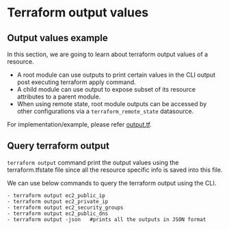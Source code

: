 # Terraform output values

## Output values example

In this section, we are going to learn about terraform output values of a resource.

- A root module can use outputs to print certain values in the CLI output post executing terraform apply command.
- A child module can use output to expose subset of its resource attributes to a parent module.
- When using remote state, root module outputs can be accessed by other configurations via a 
  ```terraform_remote_state``` datasource.

For implementation/example, please refer [output.tf](output.tf).

## Query terraform output

```terraform output``` command print the output values using the terraform.tfstate file since all the resource specific info
is saved into this file.

We can use below commands to query the terraform output using the CLI.

```shell
- terraform output ec2_public_ip
- terraform output ec2_private_ip
- terraform output ec2_security_groups
- terraform output ec2_public_dns 
- terraform output -json   #prints all the outputs in JSON format
```
